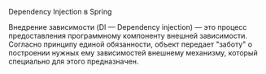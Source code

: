 Dependency Injection в Spring


Внедрение зависимости (DI — Dependency injection) — это процесс предоставления программному компоненту внешней зависимости. Согласно принципу единой обязанности, объект передает "заботу" о построении нужных ему зависимостей внешнему механизму, который специально для этого предназначен. 